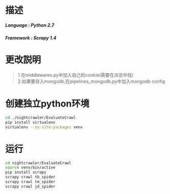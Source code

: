 # 描述
##### Language : Python 2.7
##### Framework : Scrapy 1.4

# 更改説明
> 1.在middlewares.py中加入自己的cookie(需要在浏览中找)  
> 2.如果要存入mongodb,在pipelines_mongodb.py中加入mongodb config

# 创建独立python环境
```bash
cd ./nightcrawler/EvaluateCrawl
pip install virtualenv
virtualenv --no-site-packages venv
```



# 运行
```bash
cd nightcrawler/EvaluateCrawl
source venv/bin/active
pip install scrapy
scrapy crawl tb_spider
scrapy crawl tm_spider
scrapy crawl jd_spider
```